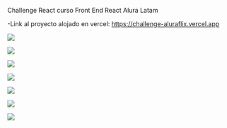 Challenge React curso Front End React Alura Latam

-Link al proyecto alojado en vercel: https://challenge-aluraflix.vercel.app


![](aluraflix/fotos/foto1.jpg)

![](aluraflix/fotos/foto2.jpg)

![](aluraflix/fotos/foto3.jpg)

![](aluraflix/fotos/foto4.jpg)

![](aluraflix/fotos/foto5.jpg)

![](aluraflix/fotos/foto6.jpg)

![](aluraflix/fotos/foto7.jpg)
